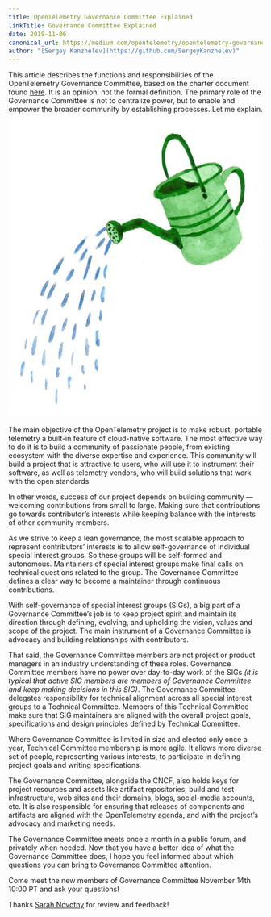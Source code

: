 ```yaml
---
title: OpenTelemetry Governance Committee Explained
linkTitle: Governance Committee Explained
date: 2019-11-06
canonical_url: https://medium.com/opentelemetry/opentelemetry-governance-committee-explained-860353baba0
author: "[Sergey Kanzhelev](https://github.com/SergeyKanzhelev)"
---
```


This article describes the functions and responsibilities of the OpenTelemetry Governance Committee, based on the charter document found [here](https://github.com/open-telemetry/community/blob/master/governance-charter.md). It is an opinion, not the formal definition. The primary role of the Governance Committee is not to centralize power, but to enable and empower the broader community by establishing processes. Let me explain.

![a watering can](1_BLJQ9hMyIyKcvGebCBuQ8w.jpeg)

The main objective of the OpenTelemetry project is to make robust, portable telemetry a built-in feature of cloud-native software. The most effective way to do it is to build a community of passionate people, from existing ecosystem with the diverse expertise and experience. This community will build a project that is attractive to users, who will use it to instrument their software, as well as telemetry vendors, who will build solutions that work with the open standards.

In other words, success of our project depends on building community — welcoming contributions from small to large. Making sure that contributions go towards contributor’s interests while keeping balance with the interests of other community members.

As we strive to keep a lean governance, the most scalable approach to represent contributors’ interests is to allow self-governance of individual special interest groups. So these groups will be self-formed and autonomous. Maintainers of special interest groups make final calls on technical questions related to the group. The Governance Committee defines a clear way to become a maintainer through continuous contributions.

With self-governance of special interest groups (SIGs), a big part of a Governance Committee’s job is to keep project spirit and maintain its direction through defining, evolving, and upholding the vision, values and scope of the project. The main instrument of a Governance Committee is advocacy and building relationships with contributors.

That said, the Governance Committee members are not project or product managers in an industry understanding of these roles. Governance Committee members have no power over day-to-day work of the SIGs _(it is typical that active SIG members are members of Governance Committee and keep making decisions in this SIG)_. The Governance Committee delegates responsibility for technical alignment across all special interest groups to a Technical Committee. Members of this Technical Committee make sure that SIG maintainers are aligned with the overall project goals, specifications and design principles defined by Technical Committee.

Where Governance Committee is limited in size and elected only once a year, Technical Committee membership is more agile. It allows more diverse set of people, representing various interests, to participate in defining project goals and writing specifications.

The Governance Committee, alongside the CNCF, also holds keys for project resources and assets like artifact repositories, build and test infrastructure, web sites and their domains, blogs, social-media accounts, etc. It is also responsible for ensuring that releases of components and artifacts are aligned with the OpenTelemetry agenda, and with the project’s advocacy and marketing needs.

The Governance Committee meets once a month in a public forum, and privately when needed. Now that you have a better idea of what the Governance Committee does, I hope you feel informed about which questions you can bring to Governance Committee attention.

Come meet the new members of Governance Committee November 14th 10:00 PT and ask your questions!

Thanks [Sarah Novotny](https://twitter.com/sarahnovotny) for review and feedback!
